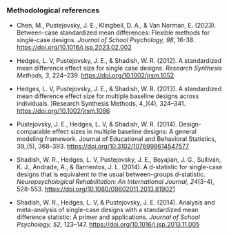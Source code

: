 ### Methodological references

* Chen, M., Pustejovsky, J. E., Klingbeil, D. A., & Van Norman, E. (2023). Between-case standardized mean differences: Flexible methods for single-case designs. _Journal of School Psychology, 98_, 16-38. https://doi.org/10.1016/j.jsp.2023.02.002

* Hedges, L. V, Pustejovsky, J. E., & Shadish, W. R. (2012). A standardized mean difference effect size for single case designs. _Research Synthesis Methods, 3_, 224–239. https://doi.org/10.1002/jrsm.1052

* Hedges, L. V, Pustejovsky, J. E., & Shadish, W. R. (2013). A standardized mean difference effect size for multiple baseline designs across individuals. )Research Synthesis Methods, 4_)(4), 324–341. https://doi.org/10.1002/jrsm.1086

* Pustejovsky, J. E., Hedges, L. V, & Shadish, W. R. (2014). Design-comparable effect sizes in multiple baseline designs: A general modeling framework. Journal of Educational and Behavioral Statistics, 39_(5), 368–393. https://doi.org/10.3102/1076998614547577

* Shadish, W. R., Hedges, L. V, Pustejovsky, J. E., Boyajian, J. G., Sullivan, K. J., Andrade, A., & Barrientos, J. L. (2014). A d-statistic for single-case designs that is equivalent to the usual between-groups d-statistic. _Neuropsychological Rehabilitation: An International Journal, 24_(3-4), 528-553. https://doi.org/10.1080/09602011.2013.819021

* Shadish, W. R., Hedges, L. V, & Pustejovsky, J. E. (2014). Analysis and meta-analysis of single-case designs with a standardized mean difference statistic: A primer and applications. _Journal of School Psychology, 52_, 123–147. https://doi.org/10.1016/j.jsp.2013.11.005
